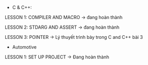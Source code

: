 * C & C++:

LESSON 1: COMPILER AND MACRO -> đang hoàn thành

LESSON 2: STDARG AND ASSERT -> đang hoàn thành

LESSON 3: POINTER -> Lý thuyết trình bày trong C and C++ bài 3

* Automotive

LESSON 1: SET UP PROJECT -> Đang hoàn thành
